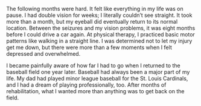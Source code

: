 The following months were hard. It felt like everything in my life
was on pause. I had double vision for weeks; I literally couldn’t see
straight. It took more than a month, but my eyeball did eventually
return to its normal location. Between the seizures and my vision
problems, it was eight months before I could drive a car again. At
physical therapy, I practiced basic motor patterns like walking in a
straight line. I was determined not to let my injury get me down, but
there were more than a few moments when I felt depressed and
overwhelmed.

I became painfully aware of how far I had to go when I returned to
the baseball field one year later. Baseball had always been a major part
of my life. My dad had played minor league baseball for the St. Louis
Cardinals, and I had a dream of playing professionally, too. After
months of rehabilitation, what I wanted more than anything was to get
back on the field.